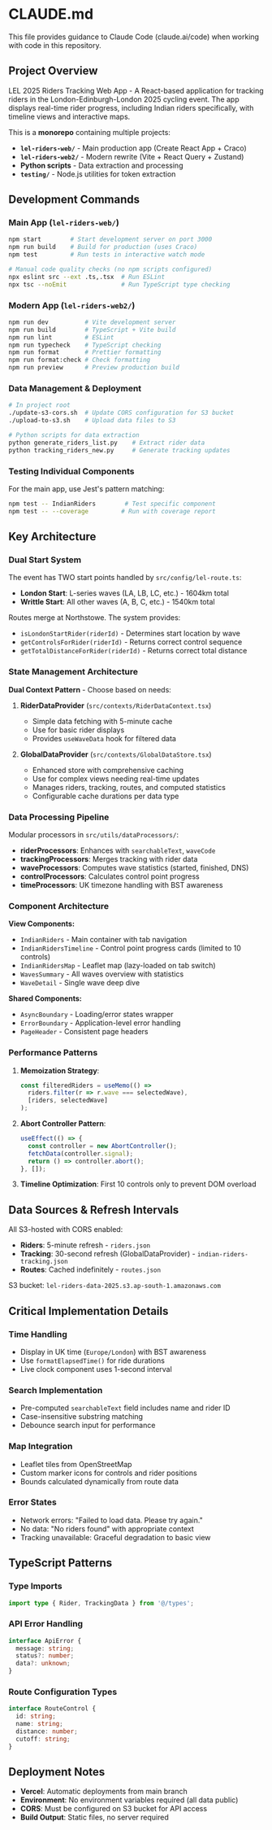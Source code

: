 # CLAUDE.md

This file provides guidance to Claude Code (claude.ai/code) when working with code in this repository.

## Project Overview

LEL 2025 Riders Tracking Web App - A React-based application for tracking riders in the London-Edinburgh-London 2025 cycling event. The app displays real-time rider progress, including Indian riders specifically, with timeline views and interactive maps.

This is a **monorepo** containing multiple projects:
- **`lel-riders-web/`** - Main production app (Create React App + Craco)
- **`lel-riders-web2/`** - Modern rewrite (Vite + React Query + Zustand)
- **Python scripts** - Data extraction and processing
- **`testing/`** - Node.js utilities for token extraction

## Development Commands

### Main App (`lel-riders-web/`)
```bash
npm start        # Start development server on port 3000
npm run build    # Build for production (uses Craco)
npm test         # Run tests in interactive watch mode

# Manual code quality checks (no npm scripts configured)
npx eslint src --ext .ts,.tsx  # Run ESLint
npx tsc --noEmit               # Run TypeScript type checking
```

### Modern App (`lel-riders-web2/`)
```bash
npm run dev          # Vite development server
npm run build        # TypeScript + Vite build
npm run lint         # ESLint
npm run typecheck    # TypeScript checking
npm run format       # Prettier formatting
npm run format:check # Check formatting
npm run preview      # Preview production build
```

### Data Management & Deployment
```bash
# In project root
./update-s3-cors.sh  # Update CORS configuration for S3 bucket
./upload-to-s3.sh    # Upload data files to S3

# Python scripts for data extraction
python generate_riders_list.py    # Extract rider data
python tracking_riders_new.py     # Generate tracking updates
```

### Testing Individual Components
For the main app, use Jest's pattern matching:
```bash
npm test -- IndianRiders        # Test specific component
npm test -- --coverage         # Run with coverage report
```

## Key Architecture

### Dual Start System
The event has TWO start points handled by `src/config/lel-route.ts`:
- **London Start**: L-series waves (LA, LB, LC, etc.) - 1604km total
- **Writtle Start**: All other waves (A, B, C, etc.) - 1540km total

Routes merge at Northstowe. The system provides:
- `isLondonStartRider(riderId)` - Determines start location by wave
- `getControlsForRider(riderId)` - Returns correct control sequence
- `getTotalDistanceForRider(riderId)` - Returns correct total distance

### State Management Architecture

**Dual Context Pattern** - Choose based on needs:

1. **RiderDataProvider** (`src/contexts/RiderDataContext.tsx`)
   - Simple data fetching with 5-minute cache
   - Use for basic rider displays
   - Provides `useWaveData` hook for filtered data

2. **GlobalDataProvider** (`src/contexts/GlobalDataStore.tsx`)
   - Enhanced store with comprehensive caching
   - Use for complex views needing real-time updates
   - Manages riders, tracking, routes, and computed statistics
   - Configurable cache durations per data type

### Data Processing Pipeline

Modular processors in `src/utils/dataProcessors/`:
- **riderProcessors**: Enhances with `searchableText`, `waveCode`
- **trackingProcessors**: Merges tracking with rider data
- **waveProcessors**: Computes wave statistics (started, finished, DNS)
- **controlProcessors**: Calculates control point progress
- **timeProcessors**: UK timezone handling with BST awareness

### Component Architecture

**View Components:**
- `IndianRiders` - Main container with tab navigation
- `IndianRidersTimeline` - Control point progress cards (limited to 10 controls)
- `IndianRidersMap` - Leaflet map (lazy-loaded on tab switch)
- `WavesSummary` - All waves overview with statistics
- `WaveDetail` - Single wave deep dive

**Shared Components:**
- `AsyncBoundary` - Loading/error states wrapper
- `ErrorBoundary` - Application-level error handling
- `PageHeader` - Consistent page headers

### Performance Patterns

1. **Memoization Strategy**:
   ```typescript
   const filteredRiders = useMemo(() => 
     riders.filter(r => r.wave === selectedWave),
     [riders, selectedWave]
   );
   ```

2. **Abort Controller Pattern**:
   ```typescript
   useEffect(() => {
     const controller = new AbortController();
     fetchData(controller.signal);
     return () => controller.abort();
   }, []);
   ```

3. **Timeline Optimization**: First 10 controls only to prevent DOM overload

## Data Sources & Refresh Intervals

All S3-hosted with CORS enabled:
- **Riders**: 5-minute refresh - `riders.json`
- **Tracking**: 30-second refresh (GlobalDataProvider) - `indian-riders-tracking.json`
- **Routes**: Cached indefinitely - `routes.json`

S3 bucket: `lel-riders-data-2025.s3.ap-south-1.amazonaws.com`

## Critical Implementation Details

### Time Handling
- Display in UK time (`Europe/London`) with BST awareness
- Use `formatElapsedTime()` for ride durations
- Live clock component uses 1-second interval

### Search Implementation
- Pre-computed `searchableText` field includes name and rider ID
- Case-insensitive substring matching
- Debounce search input for performance

### Map Integration
- Leaflet tiles from OpenStreetMap
- Custom marker icons for controls and rider positions
- Bounds calculated dynamically from route data

### Error States
- Network errors: "Failed to load data. Please try again."
- No data: "No riders found" with appropriate context
- Tracking unavailable: Graceful degradation to basic view

## TypeScript Patterns

### Type Imports
```typescript
import type { Rider, TrackingData } from '@/types';
```

### API Error Handling
```typescript
interface ApiError {
  message: string;
  status?: number;
  data?: unknown;
}
```

### Route Configuration Types
```typescript
interface RouteControl {
  id: string;
  name: string;
  distance: number;
  cutoff: string;
}
```

## Deployment Notes

- **Vercel**: Automatic deployments from main branch
- **Environment**: No environment variables required (all data public)
- **CORS**: Must be configured on S3 bucket for API access
- **Build Output**: Static files, no server required